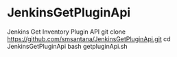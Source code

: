 # JenkinsGetPluginApi
Jenkins Get Inventory Plugin API
git clone https://github.com/smsantana/JenkinsGetPluginApi.git
cd JenkinsGetPluginApi
bash getpluginApi.sh

